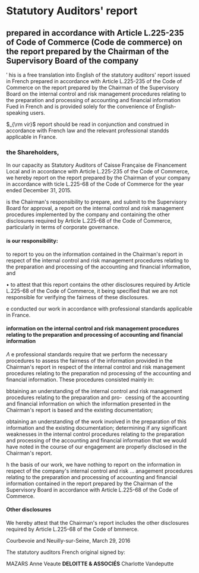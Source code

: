 # Statutory Auditors' report

## prepared in accordance with Article L.225-235 of Code of Commerce (Code de commerce) on the report prepared by the Chairman of the Supervisory Board of the company

 $\prime$ his is a free translation into English of the statutory auditors' report issued in French prepared in accordance with Article L.225-235 of the Code of Commerce on the report prepared by the Chairman of the Supervisory Board on the internal control and risk management procedures relating to the preparation and processing of accounting and financial information Fued in French and is provided solely for the convenience of English-speaking users.

 $_{\rm vir}$  report should be read in conjunction and construed in accordance with French law and the relevant professional standds applicable in France.

### the Shareholders,

In our capacity as Statutory Auditors of Caisse Française de Financement Local and in accordance with Article L.225-235 of the Code of Commerce, we hereby report on the report prepared by the Chairman of your company in accordance with ticle L.225-68 of the Code of Commerce for the year ended December 31, 2015.

is the Chairman's responsibility to prepare, and submit to the Supervisory Board for approval, a report on the internal control and risk management procedures implemented by the company and containing the other disclosures required by Article L.225-68 of the Code of Commerce, particularly in terms of corporate governance.

#### is our responsibility:

to report to you on the information contained in the Chairman's report in respect of the internal control and risk management procedures relating to the preparation and processing of the accounting and financial information, and

• to attest that this report contains the other disclosures required by Article L.225-68 of the Code of Commerce, it being specified that we are not responsible for verifying the fairness of these disclosures.

e conducted our work in accordance with professional standards applicable in France.

#### information on the internal control and risk management procedures relating to the preparation and processing of accounting and financial information

 $\Lambda$ e professional standards require that we perform the necessary procedures to assess the fairness of the information provided in the Chairman's report in respect of the internal control and risk management procedures relating to the preparation nd processing of the accounting and financial information. These procedures consisted mainly in:

bbtaining an understanding of the internal control and risk management procedures relating to the preparation and pro- $\!$ cessing of the accounting and financial information on which the information presented in the Chairman's report is based and the existing documentation;

obtaining an understanding of the work involved in the preparation of this information and the existing documentation; determining if any significant weaknesses in the internal control procedures relating to the preparation and processing of the accounting and financial information that we would have noted in the course of our engagement are properly disclosed in the Chairman's report.

 $\mathsf{h}$  the basis of our work, we have nothing to report on the information in respect of the company's internal control and risk  $\ldots$ anagement procedures relating to the preparation and processing of accounting and financial information contained in the report prepared by the Chairman of the Supervisory Board in accordance with Article L.225-68 of the Code of Commerce.

#### **Other disclosures**

We hereby attest that the Chairman's report includes the other disclosures required by Article L.225-68 of the Code of bmmerce.

Courbevoie and Neuilly-sur-Seine, March 29, 2016

The statutory auditors French original signed by:

MAZARS Anne Veaute **DELOITTE & ASSOCIÉS** Charlotte Vandeputte